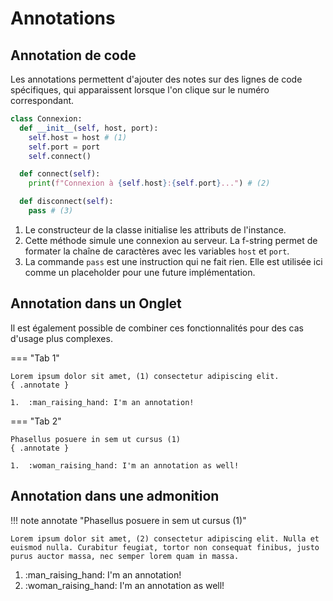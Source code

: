 # Annotations

## Annotation de code

Les annotations permettent d'ajouter des notes sur des lignes de code spécifiques, qui apparaissent lorsque l'on clique sur le numéro correspondant.

```python title="Exemple avec de code avec annotations"
class Connexion:
  def __init__(self, host, port):
    self.host = host # (1)
    self.port = port
    self.connect()

  def connect(self):
    print(f"Connexion à {self.host}:{self.port}...") # (2)

  def disconnect(self):
    pass # (3)
```

1. Le constructeur de la classe initialise les attributs de l'instance.
2. Cette méthode simule une connexion au serveur. La f-string permet de formater la chaîne de caractères avec les variables `host` et `port`.
3. La commande `pass` est une instruction qui ne fait rien. Elle est utilisée ici comme un placeholder pour une future implémentation.

## Annotation dans un Onglet

Il est également possible de combiner ces fonctionnalités pour des cas d'usage plus complexes.

=== "Tab 1"

    Lorem ipsum dolor sit amet, (1) consectetur adipiscing elit.
    { .annotate }

    1.  :man_raising_hand: I'm an annotation!

=== "Tab 2"

    Phasellus posuere in sem ut cursus (1)
    { .annotate }

    1.  :woman_raising_hand: I'm an annotation as well!

## Annotation dans une admonition

!!! note annotate "Phasellus posuere in sem ut cursus (1)"

    Lorem ipsum dolor sit amet, (2) consectetur adipiscing elit. Nulla et
    euismod nulla. Curabitur feugiat, tortor non consequat finibus, justo
    purus auctor massa, nec semper lorem quam in massa.

1.  :man_raising_hand: I'm an annotation!
2.  :woman_raising_hand: I'm an annotation as well!
